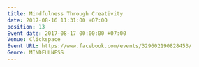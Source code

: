 ```yaml
---
title: Mindfulness Through Creativity
date: 2017-08-16 11:31:00 +07:00
position: 13
Event date: 2017-08-17 00:00:00 +07:00
Venue: Clickspace
Event URL: https://www.facebook.com/events/329602190828453/
Genre: MINDFULNESS
---
```


